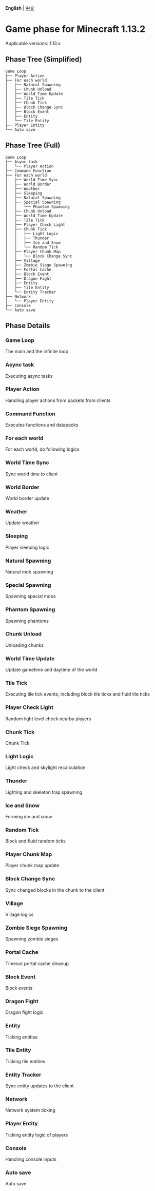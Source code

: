 **English** | [中文](1.13.2-zh_cn.md)

# Game phase for Minecraft 1.13.2

Applicable versions: 1.13.x

## Phase Tree (Simplified)

```
Game Loop
├── Player Action
├── For each world
│   ├── Natural Spawning
│   ├── Chunk Unload
│   ├── World Time Update
│   ├── Tile Tick
│   ├── Chunk Tick
│   ├── Block Change Sync
│   ├── Block Event
│   ├── Entity
│   └── Tile Entity
├── Player Entity
└── Auto save
```

## Phase Tree (Full)

```
Game Loop
├── Async task
│   └── Player Action
├── Command Function
├── For each world
│   ├── World Time Sync
│   ├── World Border
│   ├── Weather
│   ├── Sleeping
│   ├── Natural Spawning
│   ├── Special Spawning
│   │   └── Phantom Spawning
│   ├── Chunk Unload
│   ├── World Time Update
│   ├── Tile Tick
│   ├── Player Check Light
│   ├── Chunk Tick
│   │   ├── Light Logic
│   │   ├── Thunder
│   │   ├── Ice and Snow
│   │   └── Random Tick
│   ├── Player Chunk Map
│   │   └── Block Change Sync
│   ├── Village
│   ├── Zombie Siege Spawning
│   ├── Portal Cache
│   ├── Block Event
│   ├── Dragon Fight
│   ├── Entity
│   ├── Tile Entity
│   └── Entity Tracker
├── Network
│   └── Player Entity
├── Console
└── Auto save
```

## Phase Details

### Game Loop

The main and the infinite loop

### Async task

Executing async tasks

### Player Action

Handling player actions from packets from clients

### Command Function

Executes functions and datapacks

### For each world

For each world, do following logics

### World Time Sync

Sync world time to client

### World Border

World border update

### Weather

Update weather

### Sleeping

Player sleeping logic

### Natural Spawning

Natural mob spawning

### Special Spawning

Spawning special mobs

### Phantom Spawning

Spawning phantoms

### Chunk Unload

Unloading chunks

### World Time Update

Update gametime and daytime of the world

### Tile Tick

Executing tile tick events, including block tile ticks and fluid tile ticks

### Player Check Light

Random light level check nearby players

### Chunk Tick

Chunk Tick

### Light Logic

Light check and skylight recalculation

### Thunder

Lighting and skeleton trap spawning

### Ice and Snow

Forming ice and snow

### Random Tick

Block and fluid random ticks

### Player Chunk Map

Player chunk map update

### Block Change Sync

Sync changed blocks in the chunk to the client

### Village

Village logics

### Zombie Siege Spawning

Spawning zombie sieges

### Portal Cache

Timeout portal cache cleanup

### Block Event

Block events

### Dragon Fight

Dragon fight logic

### Entity

Ticking entities

### Tile Entity

Ticking tile entities

### Entity Tracker

Sync entity updates to the client

### Network

Network system ticking

### Player Entity

Ticking entity logic of players

### Console

Handling console inputs

### Auto save

Auto save

